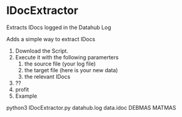 # IDocExtractor
Extracts IDocs logged in the Datahub Log

Adds a simple way to extract IDocs
1. Download the Script.
1. Execute it with the following paramerters
    1. the source file (your log file)
    1. the target file (here is your new data)
    1. the relevant IDocs
1. ??
1. profit
1. Example

python3 IDocExtractor.py datahub.log data.idoc DEBMAS MATMAS
